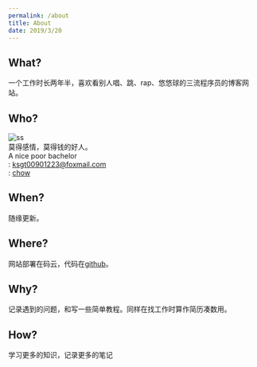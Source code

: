```yaml
---
permalink: /about
title: About
date: 2019/3/20
---
```


## What?

一个工作时长两年半，喜欢看别人唱、跳、rap、悠悠球的三流程序员的博客网站。

## Who?
![ss](https://s2.ax1x.com/2019/04/21/EiD8pT.png)  
莫得感情，莫得钱的好人。 <i class="iconfont icon-xingbie" style="color:#409EFF"></i>  
A nice poor bachelor  
<i class="iconfont icon-youxiang1" style="color:#409EFF"></i> : ksgt00901223@foxmail.com  
<i class="iconfont icon-segmentfault" style="color:#017E66"></i> : [chow](https://segmentfault.com/u/chow_5979955da315c)


## When?

随缘更新。

## Where?

网站部署在码云，代码在[github](https://github.com/ksgt00901223)。

## Why?

记录遇到的问题，和写一些简单教程。同样在找工作时算作简历凑数用。

## How?

学习更多的知识，记录更多的笔记